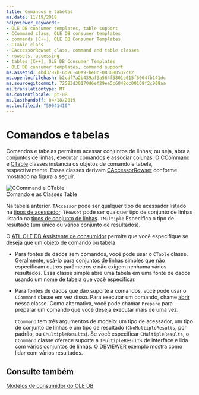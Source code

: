 ```yaml
---
title: Comandos e tabelas
ms.date: 11/19/2018
helpviewer_keywords:
- OLE DB consumer templates, table support
- CCommand class, OLE DB consumer templates
- commands [C++], OLE DB Consumer Templates
- CTable class
- CAccessorRowset class, command and table classes
- rowsets, accessing
- tables [C++], OLE DB Consumer Templates
- OLE DB consumer templates, command support
ms.assetid: 4bd3787b-6d26-40a9-be0c-083080537c12
ms.openlocfilehash: b2cdf7a2b439af3a564f5801e015f6064fb141dc
ms.sourcegitcommit: 72583d30170d6ef29ea5c6848dc00169f2c909aa
ms.translationtype: MT
ms.contentlocale: pt-BR
ms.lasthandoff: 04/18/2019
ms.locfileid: "59041410"
---
```

# <a name="commands-and-tables"></a>Comandos e tabelas

Comandos e tabelas permitem acessar conjuntos de linhas; ou seja, abra a conjuntos de linhas, executar comandos e associar colunas. O [CCommand](../../data/oledb/ccommand-class.md) e [CTable](../../data/oledb/ctable-class.md) classes instancia os objetos de comando e tabela, respectivamente. Essas classes derivam [CAccessorRowset](../../data/oledb/caccessorrowset-class.md) conforme mostrado na figura a seguir.

![CCommand e CTable](../../data/oledb/media/vccommandstables.gif "CCommand e CTable")<br/>
Comando e as Classes Table

Na tabela anterior, `TAccessor` pode ser qualquer tipo de acessador listado na [tipos de acessador](../../data/oledb/accessors-and-rowsets.md). `TRowset` pode ser qualquer tipo de conjunto de linhas listado na [tipos de conjunto de linhas](../../data/oledb/accessors-and-rowsets.md). `TMultiple` Especifica o tipo de resultado (um único ou vários conjunto de resultados).

O [ATL OLE DB Assistente de consumidor](../../atl/reference/atl-ole-db-consumer-wizard.md) permite que você especifique se deseja que um objeto de comando ou tabela.

- Para fontes de dados sem comandos, você pode usar o `CTable` classe. Geralmente, usá-lo para conjuntos de linhas simples que não especificam outros parâmetros e não exigem nenhuma vários resultados. Essa classe simple abre uma tabela em uma fonte de dados usando um nome de tabela que você especificar.

- Para fontes de dados que dão suporte a comandos, você pode usar o `CCommand` classe em vez disso. Para executar um comando, chame [abrir](../../data/oledb/ccommand-open.md) nessa classe. Como alternativa, você pode chamar `Prepare` para preparar um comando que você deseja executar mais de uma vez.

   `CCommand` tem três argumentos de modelo: um tipo de acessador, um tipo de conjunto de linhas e um tipo de resultado (`CNoMultipleResults`, por padrão, ou `CMultipleResults`). Se você especificar `CMultipleResults`, o `CCommand` classe oferece suporte a `IMultipleResults` de interface e lida com vários conjuntos de linhas. O [DBVIEWER](https://github.com/Microsoft/VCSamples) exemplo mostra como lidar com vários resultados.

## <a name="see-also"></a>Consulte também

[Modelos de consumidor do OLE DB](../../data/oledb/ole-db-consumer-templates-cpp.md)